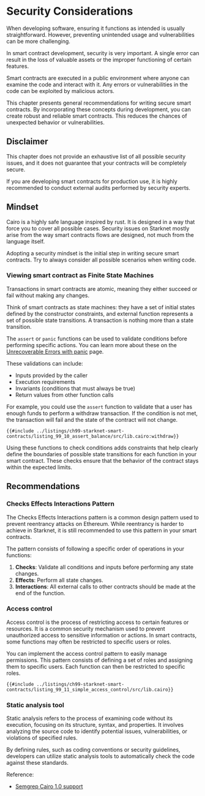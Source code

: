 # Security Considerations

When developing software, ensuring it functions as intended is usually straightforward. However, preventing unintended usage and vulnerabilities can be more challenging.

In smart contract development, security is very important. A single error can result in the loss of valuable assets or the improper functioning of certain features.

Smart contracts are executed in a public environment where anyone can examine the code and interact with it. Any errors or vulnerabilities in the code can be exploited by malicious actors.

This chapter presents general recommendations for writing secure smart contracts. By incorporating these concepts during development, you can create robust and reliable smart contracts. This reduces the chances of unexpected behavior or vulnerabilities.

## Disclaimer

This chapter does not provide an exhaustive list of all possible security issues, and it does not guarantee that your contracts will be completely secure.

If you are developing smart contracts for production use, it is highly recommended to conduct external audits performed by security experts.

## Mindset

Cairo is a highly safe language inspired by rust. It is designed in a way that force you to cover all possible cases. Security issues on Starknet mostly arise from the way smart contracts flows are designed, not much from the language itself.

Adopting a security mindset is the initial step in writing secure smart contracts. Try to always consider all possible scenarios when writing code.

### Viewing smart contract as Finite State Machines

Transactions in smart contracts are atomic, meaning they either succeed or fail without making any changes.

Think of smart contracts as state machines: they have a set of initial states defined by the constructor constraints, and external function represents a set of possible state transitions. A transaction is nothing more than a state transition.

The `assert` or `panic` functions can be used to validate conditions before performing specific actions. You can learn more about these on the [Unrecoverable Errors with panic](./ch09-01-unrecoverable-errors-with-panic.md) page.

These validations can include:

- Inputs provided by the caller
- Execution requirements
- Invariants (conditions that must always be true)
- Return values from other function calls

For example, you could use the `assert` function to validate that a user has enough funds to perform a withdraw transaction. If the condition is not met, the transaction will fail and the state of the contract will not change.

```rust,noplayground
{{#include ../listings/ch99-starknet-smart-contracts/listing_99_10_assert_balance/src/lib.cairo:withdraw}}
```

Using these functions to check conditions adds constraints that help clearly define the boundaries of possible state transitions for each function in your smart contract. These checks ensure that the behavior of the contract stays within the expected limits.

## Recommendations

### Checks Effects Interactions Pattern

The Checks Effects Interactions pattern is a common design pattern used to prevent reentrancy attacks on Ethereum. While reentrancy is harder to achieve in Starknet, it is still recommended to use this pattern in your smart contracts.

<!-- TODO add reference to the reentrancy CairoByExample page -->

The pattern consists of following a specific order of operations in your functions:

1. **Checks**: Validate all conditions and inputs before performing any state changes.
2. **Effects**: Perform all state changes.
3. **Interactions**: All external calls to other contracts should be made at the end of the function.

### Access control

Access control is the process of restricting access to certain features or resources. It is a common security mechanism used to prevent unauthorized access to sensitive information or actions. In smart contracts, some functions may often be restricted to specific users or roles.

You can implement the access control pattern to easily manage permissions. This pattern consists of defining a set of roles and assigning them to specific users. Each function can then be restricted to specific roles.

```rust,noplayground
{{#include ../listings/ch99-starknet-smart-contracts/listing_99_11_simple_access_control/src/lib.cairo}}
```

### Static analysis tool

Static analysis refers to the process of examining code without its execution, focusing on its structure, syntax, and properties. It involves analyzing the source code to identify potential issues, vulnerabilities, or violations of specified rules.

By defining rules, such as coding conventions or security guidelines, developers can utilize static analysis tools to automatically check the code against these standards.

Reference:

- [Semgrep Cairo 1.0 support](https://semgrep.dev/blog/2023/semgrep-now-supports-cairo-1-0)
